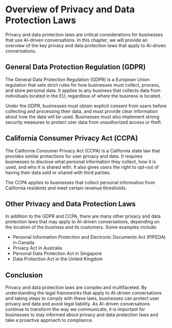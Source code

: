 Overview of Privacy and Data Protection Laws
====================================================================================

Privacy and data protection laws are critical considerations for businesses that use AI-driven conversations. In this chapter, we will provide an overview of the key privacy and data protection laws that apply to AI-driven conversations.

General Data Protection Regulation (GDPR)
-----------------------------------------

The General Data Protection Regulation (GDPR) is a European Union regulation that sets strict rules for how businesses must collect, process, and store personal data. It applies to any business that collects data from individuals located in the EU, regardless of where the business is located.

Under the GDPR, businesses must obtain explicit consent from users before collecting and processing their data, and must provide clear information about how the data will be used. Businesses must also implement strong security measures to protect user data from unauthorized access or theft.

California Consumer Privacy Act (CCPA)
--------------------------------------

The California Consumer Privacy Act (CCPA) is a California state law that provides similar protections for user privacy and data. It requires businesses to disclose what personal information they collect, how it is used, and who it is shared with. It also gives users the right to opt-out of having their data sold or shared with third parties.

The CCPA applies to businesses that collect personal information from California residents and meet certain revenue thresholds.

Other Privacy and Data Protection Laws
--------------------------------------

In addition to the GDPR and CCPA, there are many other privacy and data protection laws that may apply to AI-driven conversations, depending on the location of the business and its customers. Some examples include:

* Personal Information Protection and Electronic Documents Act (PIPEDA) in Canada
* Privacy Act in Australia
* Personal Data Protection Act in Singapore
* Data Protection Act in the United Kingdom

Conclusion
----------

Privacy and data protection laws are complex and multifaceted. By understanding the legal frameworks that apply to AI-driven conversations and taking steps to comply with these laws, businesses can protect user privacy and data and avoid legal liability. As AI-driven conversations continue to transform the way we communicate, it is important for businesses to stay informed about privacy and data protection laws and take a proactive approach to compliance.
